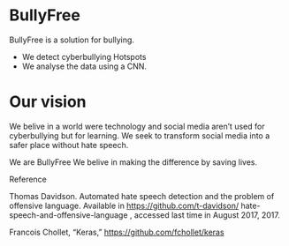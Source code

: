 # BullyFree

BullyFree is a solution for bullying.
  - We detect cyberbullying Hotspots
  - We analyse the data using a CNN.

# Our vision
We belive in a world were technology and social media aren’t used for cyberbullying but for learning. We seek to transform social media into a safer place without hate speech. 

We are BullyFree
We belive in making the difference by saving lives. 

Reference

Thomas Davidson. Automated hate speech detection and the problem of
offensive language. Available in https://github.com/t-davidson/
hate-speech-and-offensive-language , accessed last time in August 2017,
2017.

Francois Chollet, “Keras,” https://github.com/fchollet/keras
